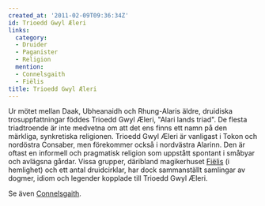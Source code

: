 ```yaml
---
created_at: '2011-02-09T09:36:34Z'
id: Trioedd Gwyl Æleri
links:
  category:
  - Druider
  - Paganister
  - Religion
  mention:
  - Connelsgaith
  - Fiëlis
title: Trioedd Gwyl Æleri
---
```


Ur mötet mellan Daak, Ubheanaidh och Rhung-Alaris äldre, druidiska trosuppfattningar föddes Trioedd
Gwyl Æleri, "Alari lands triad". De flesta triadtroende är inte medvetna om att det ens finns ett
namn på den märkliga, synkretiska religionen. Trioedd Gwyl Æleri är vanligast i Tokon och nordöstra
Consaber, men förekommer också i nordvästra Alarinn. Den är oftast en informell och pragmatisk
religion som uppstått spontant i småbyar och avlägsna gårdar. Vissa grupper, däribland magikerhuset
[Fiëlis] (i hemlighet) och ett antal druidcirklar, har dock sammanställt samlingar av dogmer, idiom
och legender kopplade till Trioedd Gwyl Æleri.

Se även [Connelsgaith].

  [Fiëlis]: Fiëlis
  [Connelsgaith]: Connelsgaith